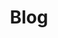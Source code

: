 ﻿---
layout: posts
header:
  image: /assets/images/DSC_Pano.jpg
title: Blog
permalink: /blog/ 
author_profile: false
entries_layout: list
---
